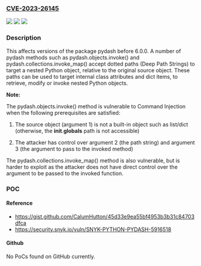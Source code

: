 ### [CVE-2023-26145](https://cve.mitre.org/cgi-bin/cvename.cgi?name=CVE-2023-26145)
![](https://img.shields.io/static/v1?label=Product&message=pydash&color=blue)
![](https://img.shields.io/static/v1?label=Version&message=0%3C%206.0.0%20&color=brighgreen)
![](https://img.shields.io/static/v1?label=Vulnerability&message=Command%20Injection&color=brighgreen)

### Description

This affects versions of the package pydash before 6.0.0. A number of pydash methods such as pydash.objects.invoke() and pydash.collections.invoke_map() accept dotted paths (Deep Path Strings) to target a nested Python object, relative to the original source object. These paths can be used to target internal class attributes and dict items, to retrieve, modify or invoke nested Python objects.

**Note:**

The pydash.objects.invoke() method is vulnerable to Command Injection when the following prerequisites are satisfied:

1) The source object (argument 1) is not a built-in object such as list/dict (otherwise, the __init__.__globals__ path is not accessible)

2) The attacker has control over argument 2 (the path string) and argument 3 (the argument to pass to the invoked method)


The pydash.collections.invoke_map() method is also vulnerable, but is harder to exploit as the attacker does not have direct control over the argument to be passed to the invoked function.

### POC

#### Reference
- https://gist.github.com/CalumHutton/45d33e9ea55bf4953b3b31c84703dfca
- https://security.snyk.io/vuln/SNYK-PYTHON-PYDASH-5916518

#### Github
No PoCs found on GitHub currently.

